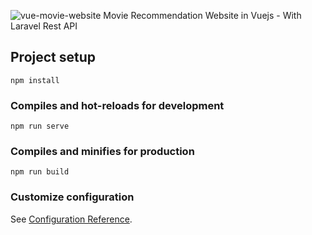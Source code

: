 ![vue-movie-website](https://user-images.githubusercontent.com/30265469/99492482-a92a8700-2993-11eb-8831-6471dc6bcbc7.png)
Movie Recommendation Website in Vuejs - With Laravel Rest API

## Project setup
```
npm install
```

### Compiles and hot-reloads for development
```
npm run serve
```

### Compiles and minifies for production
```
npm run build
```

### Customize configuration
See [Configuration Reference](https://cli.vuejs.org/config/).
